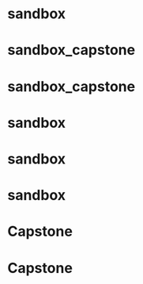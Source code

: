 # sandbox
# sandbox_capstone
# sandbox_capstone
# sandbox
# sandbox
# sandbox
# Capstone
# Capstone
